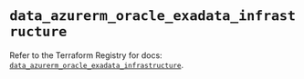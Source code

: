 # `data_azurerm_oracle_exadata_infrastructure`

Refer to the Terraform Registry for docs: [`data_azurerm_oracle_exadata_infrastructure`](https://registry.terraform.io/providers/hashicorp/azurerm/4.41.0/docs/data-sources/oracle_exadata_infrastructure).
